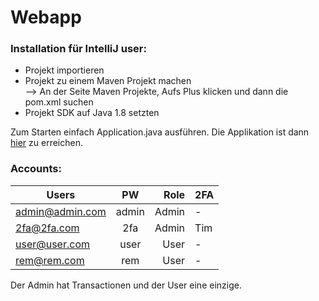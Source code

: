 # Webapp

### Installation für IntelliJ user:  
- Projekt importieren
- Projekt zu einem Maven Projekt machen  
  --> An der Seite Maven Projekte, Aufs Plus klicken und dann die pom.xml suchen
- Projekt SDK auf Java 1.8 setzten

Zum Starten einfach Application.java ausführen.
Die Applikation ist dann [hier](http://localhost:8081/login) zu erreichen.


### Accounts:  
| Users          | PW       | Role  | 2FA |
| -------------- |:--------:| -----:| --- |
|admin@admin.com | admin    | Admin | -   |
|2fa@2fa.com     | 2fa      | Admin | Tim |
|user@user.com   | user     | User  | -   |
|rem@rem.com     | rem      | User  | -   |

Der Admin hat Transactionen und der User eine einzige.

